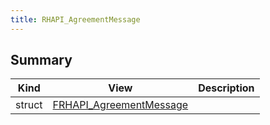 ```yaml
---
title: RHAPI_AgreementMessage
---
```


## Summary
| Kind | View | Description |
|------|------|-------------|
|struct|[FRHAPI_AgreementMessage](/unreal-plugins/all/structfrhapi__agreementmessage/#structFRHAPI__AgreementMessage)||
